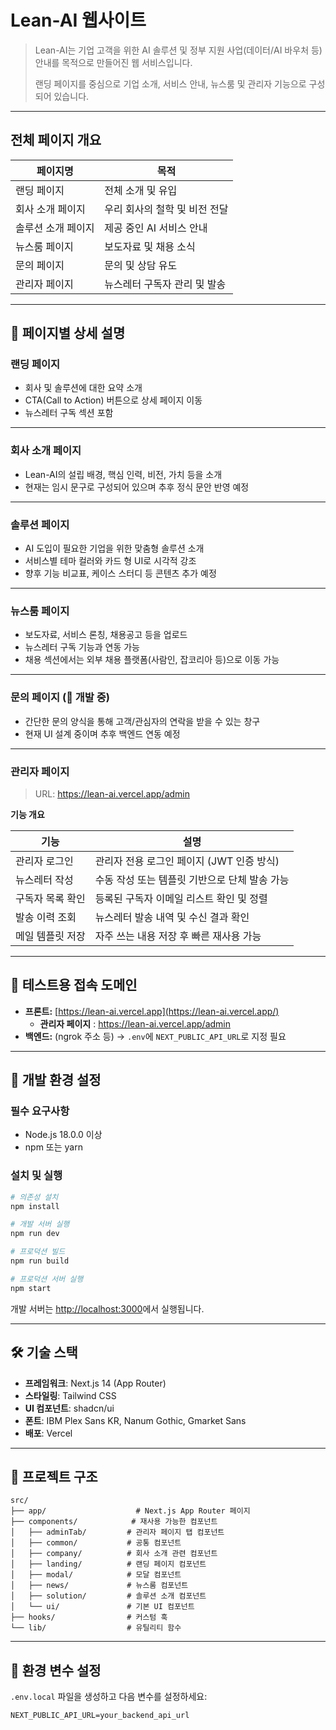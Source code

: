 # Lean-AI 웹사이트

> Lean-AI는 기업 고객을 위한 AI 솔루션 및 정부 지원 사업(데이터/AI 바우처 등) 안내를 목적으로 만들어진 웹 서비스입니다.
> 
> 랜딩 페이지를 중심으로 기업 소개, 서비스 안내, 뉴스룸 및 관리자 기능으로 구성되어 있습니다.

---

## 전체 페이지 개요

| 페이지명 | 목적 |
| --- | --- |
| 랜딩 페이지 | 전체 소개 및 유입 |
| 회사 소개 페이지 | 우리 회사의 철학 및 비전 전달 |
| 솔루션 소개 페이지 | 제공 중인 AI 서비스 안내 |
| 뉴스룸 페이지 | 보도자료 및 채용 소식 |
| 문의 페이지 | 문의 및 상담 유도 |
| 관리자 페이지 | 뉴스레터 구독자 관리 및 발송 |

---

## 📌 페이지별 상세 설명

### 랜딩 페이지

- 회사 및 솔루션에 대한 요약 소개
- CTA(Call to Action) 버튼으로 상세 페이지 이동
- 뉴스레터 구독 섹션 포함

---

### 회사 소개 페이지

- Lean-AI의 설립 배경, 핵심 인력, 비전, 가치 등을 소개
- 현재는 임시 문구로 구성되어 있으며 추후 정식 문안 반영 예정

---

### 솔루션 페이지

- AI 도입이 필요한 기업을 위한 맞춤형 솔루션 소개
- 서비스별 테마 컬러와 카드 형 UI로 시각적 강조
- 향후 기능 비교표, 케이스 스터디 등 콘텐츠 추가 예정

---

### 뉴스룸 페이지

- 보도자료, 서비스 론칭, 채용공고 등을 업로드
- 뉴스레터 구독 기능과 연동 가능
- 채용 섹션에서는 외부 채용 플랫폼(사람인, 잡코리아 등)으로 이동 가능

---

### 문의 페이지 (🔧 개발 중)

- 간단한 문의 양식을 통해 고객/관심자의 연락을 받을 수 있는 창구
- 현재 UI 설계 중이며 추후 백엔드 연동 예정

---

### 관리자 페이지

> URL: https://lean-ai.vercel.app/admin

**기능 개요**

| 기능 | 설명 |
| --- | --- |
| 관리자 로그인 | 관리자 전용 로그인 페이지 (JWT 인증 방식) |
| 뉴스레터 작성 | 수동 작성 또는 템플릿 기반으로 단체 발송 가능 |
| 구독자 목록 확인 | 등록된 구독자 이메일 리스트 확인 및 정렬 |
| 발송 이력 조회 | 뉴스레터 발송 내역 및 수신 결과 확인 |
| 메일 템플릿 저장 | 자주 쓰는 내용 저장 후 빠른 재사용 가능 |

---

## 🧪 테스트용 접속 도메인

- **프론트:** [https://lean-ai.vercel.app](https://lean-ai.vercel.app/)
    - **관리자 페이지** :  https://lean-ai.vercel.app/admin
- **백엔드:** (ngrok 주소 등) → `.env`에 `NEXT_PUBLIC_API_URL`로 지정 필요

---

## 🚀 개발 환경 설정

### 필수 요구사항

- Node.js 18.0.0 이상
- npm 또는 yarn

### 설치 및 실행

```bash
# 의존성 설치
npm install

# 개발 서버 실행
npm run dev

# 프로덕션 빌드
npm run build

# 프로덕션 서버 실행
npm start
```

개발 서버는 [http://localhost:3000](http://localhost:3000)에서 실행됩니다.

---

## 🛠️ 기술 스택

- **프레임워크**: Next.js 14 (App Router)
- **스타일링**: Tailwind CSS
- **UI 컴포넌트**: shadcn/ui
- **폰트**: IBM Plex Sans KR, Nanum Gothic, Gmarket Sans
- **배포**: Vercel

---

## 📁 프로젝트 구조

```
src/
├── app/                    # Next.js App Router 페이지
├── components/            # 재사용 가능한 컴포넌트
│   ├── adminTab/         # 관리자 페이지 탭 컴포넌트
│   ├── common/           # 공통 컴포넌트
│   ├── company/          # 회사 소개 관련 컴포넌트
│   ├── landing/          # 랜딩 페이지 컴포넌트
│   ├── modal/            # 모달 컴포넌트
│   ├── news/             # 뉴스룸 컴포넌트
│   ├── solution/         # 솔루션 소개 컴포넌트
│   └── ui/               # 기본 UI 컴포넌트
├── hooks/                # 커스텀 훅
└── lib/                  # 유틸리티 함수
```

---

## 🔧 환경 변수 설정

`.env.local` 파일을 생성하고 다음 변수를 설정하세요:

```env
NEXT_PUBLIC_API_URL=your_backend_api_url
```
